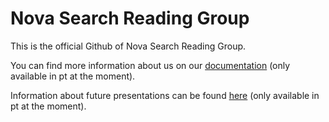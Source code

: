 # Nova Search Reading Group
 
This is the official Github of Nova Search Reading Group.

You can find more information about us on our [documentation](https://docs.google.com/document/d/1WqN09iMDiQWaaJ_y08MDYEvcKwt51wGeklxerK1Tqiw/edit?usp=sharing) (only available in pt at the moment).

Information about future presentations can be found [here](https://docs.google.com/spreadsheets/d/1CgN_-fXKuZ1tG_B8SpxV3BYVWG9EpU-zX4BZeydecqo/edit?usp=sharing) (only available in pt at the moment).
